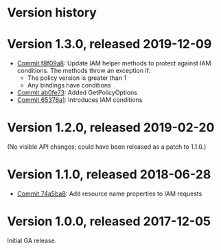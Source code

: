 # Version history

# Version 1.3.0, released 2019-12-09

- [Commit f8f09a8](https://github.com/googleapis/google-cloud-dotnet/commit/f8f09a8): Update IAM helper methods to protect against IAM conditions. The methods throw an exception if:
  - The policy version is greater than 1
  - Any bindings have conditions
- [Commit ab0fe73](https://github.com/googleapis/google-cloud-dotnet/commit/ab0fe73): Added GetPolicyOptions
- [Commit 65376a1](https://github.com/googleapis/google-cloud-dotnet/commit/65376a1): Introduces IAM conditions

# Version 1.2.0, released 2019-02-20

(No visible API changes; could have been released as a patch to 1.1.0.)

# Version 1.1.0, released 2018-06-28

- [Commit 74a5ba8](https://github.com/googleapis/google-cloud-dotnet/commit/74a5ba8): Add resource name properties to IAM requests

# Version 1.0.0, released 2017-12-05

Initial GA release.
